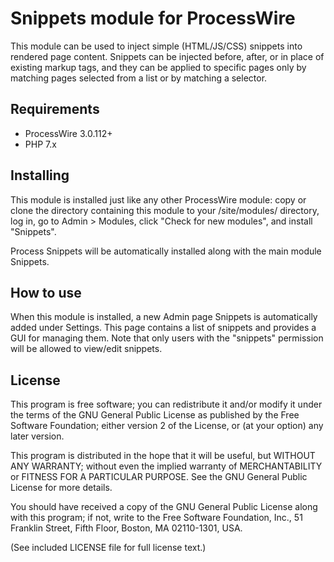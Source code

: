 Snippets module for ProcessWire
===============================

This module can be used to inject simple (HTML/JS/CSS) snippets into rendered page content. Snippets can be injected before, after, or in place of existing markup tags, and they can be applied to specific pages only by matching pages selected from a list or by matching a selector.

## Requirements

- ProcessWire 3.0.112+
- PHP 7.x

## Installing

This module is installed just like any other ProcessWire module: copy or clone the directory containing this module to your /site/modules/ directory, log in, go to Admin > Modules, click "Check for new modules", and install "Snippets".

Process Snippets will be automatically installed along with the main module Snippets.

## How to use

When this module is installed, a new Admin page Snippets is automatically added under Settings. This page contains a list of snippets and provides a GUI for managing them. Note that only users with the "snippets" permission will be allowed to view/edit snippets.

## License

This program is free software; you can redistribute it and/or modify it under the terms of the GNU General Public License as published by the Free Software Foundation; either version 2 of the License, or (at your option) any later version.

This program is distributed in the hope that it will be useful, but WITHOUT ANY WARRANTY; without even the implied warranty of MERCHANTABILITY or FITNESS FOR A PARTICULAR PURPOSE.  See the GNU General Public License for more details.

You should have received a copy of the GNU General Public License along with this program; if not, write to the Free  Software Foundation, Inc., 51 Franklin Street, Fifth Floor, Boston, MA  02110-1301, USA.

(See included LICENSE file for full license text.)
